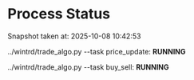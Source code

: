 # Process Status

Snapshot taken at: 2025-10-08 10:42:53

../wintrd/trade_algo.py --task price_update: **RUNNING**

../wintrd/trade_algo.py --task buy_sell: **RUNNING**

